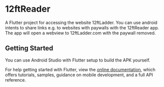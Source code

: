 # 12ftReader

A Flutter project for accessing the website 12ftLadder.
You can use android intents to share links e.g. to websites with paywalls with the 12ftReader app. The app will open a webview to 12ftLadder.com with the paywall removed.

## Getting Started
You can use Android Studio with Flutter setup to build the APK yourself.


For help getting started with Flutter, view the
[online documentation](https://flutter.dev/docs), which offers tutorials,
samples, guidance on mobile development, and a full API reference.
